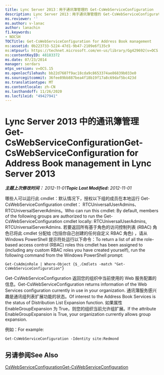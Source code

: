 ```yaml
---
title: Lync Server 2013：用于通讯簿管理的 Get-CsWebServiceConfiguration
description: Lync Server 2013：用于通讯簿管理的 Get-CsWebServiceConfiguration。
ms.reviewer: ''
ms.author: v-lanac
author: lanachin
f1.keywords:
- NOCSH
TOCTitle: Get-CsWebServiceConfiguration for Address Book management
ms:assetid: 0b223733-5224-47d1-9b47-2109e6f135c9
ms:mtpsurl: https://technet.microsoft.com/en-us/library/Gg429692(v=OCS.15)
ms:contentKeyID: 48183372
ms.date: 07/23/2014
manager: serdars
mtps_version: v=OCS.15
ms.openlocfilehash: bb22d7607f9ac18cda9c8653374ae86839b033e0
ms.sourcegitcommit: 36fee89bb887bea4f18b19f17a8c69daf5bc423d
ms.translationtype: MT
ms.contentlocale: zh-CN
ms.lasthandoff: 11/26/2020
ms.locfileid: "49427941"
---
```

# <a name="get-cswebserviceconfiguration-for-address-book-management-in-lync-server-2013"></a><span data-ttu-id="ef284-103">Lync Server 2013 中的通讯簿管理 Get-CsWebServiceConfiguration</span><span class="sxs-lookup"><span data-stu-id="ef284-103">Get-CsWebServiceConfiguration for Address Book management in Lync Server 2013</span></span>

<div data-xmlns="http://www.w3.org/1999/xhtml">

<div class="topic" data-xmlns="http://www.w3.org/1999/xhtml" data-msxsl="urn:schemas-microsoft-com:xslt" data-cs="https://msdn.microsoft.com/">

<div data-asp="https://msdn2.microsoft.com/asp">



</div>

<div id="mainSection">

<div id="mainBody"><span data-ttu-id="ef284-104">

<span> </span></span><span class="sxs-lookup"><span data-stu-id="ef284-104">

<span> </span></span></span>

<span data-ttu-id="ef284-105">_**主题上次修改时间：** 2012-11-01_</span><span class="sxs-lookup"><span data-stu-id="ef284-105">_**Topic Last Modified:** 2012-11-01_</span></span>

<span data-ttu-id="ef284-106">哪些人可以运行此 cmdlet：默认情况下，授权以下组的成员在本地运行 Get-CsWebServiceConfiguration cmdlet： RTCUniversalUserAdmins、RTCUniversalServerAdmins。</span><span class="sxs-lookup"><span data-stu-id="ef284-106">Who can run this cmdlet: By default, members of the following groups are authorized to run the Get-CsWebServiceConfiguration cmdlet locally: RTCUniversalUserAdmins, RTCUniversalServerAdmins.</span></span> <span data-ttu-id="ef284-107">若要返回所有基于角色的访问控制列表 (RBAC) 角色已将此 cmdlet 分配给 (包括你自己创建的任何自定义 RBAC 角色) ，请从 Windows PowerShell 提示符处运行以下命令：</span><span class="sxs-lookup"><span data-stu-id="ef284-107">To return a list of all the role-based access control (RBAC) roles this cmdlet has been assigned to (including any custom RBAC roles you have created yourself), run the following command from the Windows PowerShell prompt:</span></span>

    Get-CsAdminRole | Where-Object {$_.Cmdlets -match "Get-CsWebServiceConfiguration"}

<span data-ttu-id="ef284-108">Get-CsWebServiceConfiguration 返回您的组织中当前使用的 Web 服务配置的信息。</span><span class="sxs-lookup"><span data-stu-id="ef284-108">Get-CsWebServiceConfiguration returns information of the Web Services configuration currently in use in your organization.</span></span> <span data-ttu-id="ef284-109">通讯簿服务感兴趣是通讯组列表扩展功能的状态。</span><span class="sxs-lookup"><span data-stu-id="ef284-109">Of interest to the Address Book Services is the status of Distribution List Expansion function.</span></span> <span data-ttu-id="ef284-110">如果属性 EnableGroupExpansion 为 True，则您的组织当前允许组扩展。</span><span class="sxs-lookup"><span data-stu-id="ef284-110">If the attribute EnableGroupExpansion is True, your organization currently allows group expansion.</span></span>

<span data-ttu-id="ef284-111">例如：</span><span class="sxs-lookup"><span data-stu-id="ef284-111">For example:</span></span>

    Get-CsWebServiceConfiguration -Identity site:Redmond

<div>

## <a name="see-also"></a><span data-ttu-id="ef284-112">另请参阅</span><span class="sxs-lookup"><span data-stu-id="ef284-112">See Also</span></span>


[<span data-ttu-id="ef284-113">CsWebServiceConfiguration</span><span class="sxs-lookup"><span data-stu-id="ef284-113">Get-CsWebServiceConfiguration</span></span>](https://docs.microsoft.com/powershell/module/skype/Get-CsWebServiceConfiguration)  
  

<span data-ttu-id="ef284-114"></div>

</div>

<span> </span>

</div>

</div>

</span><span class="sxs-lookup"><span data-stu-id="ef284-114"></div>

</div>

<span> </span>

</div>

</div>

</span></span></div>

